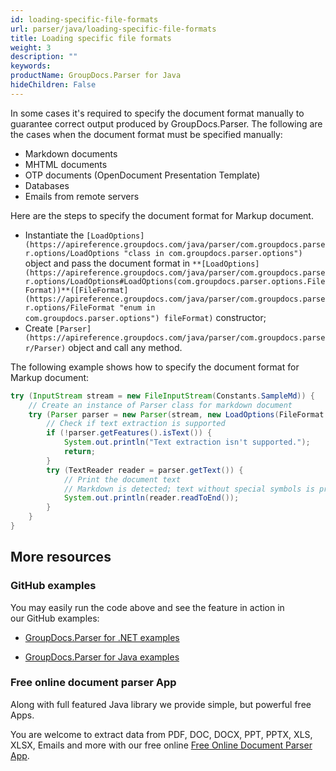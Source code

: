 ```yaml
---
id: loading-specific-file-formats
url: parser/java/loading-specific-file-formats
title: Loading specific file formats
weight: 3
description: ""
keywords: 
productName: GroupDocs.Parser for Java
hideChildren: False
---
```

In some cases it's required to specify the document format manually to guarantee correct output produced by GroupDocs.Parser. The following are the cases when the document format must be specified manually:

*   Markdown documents
*   MHTML documents
*   OTP documents (OpenDocument Presentation Template)
*   Databases
*   Emails from remote servers

Here are the steps to specify the document format for Markup document.

*   Instantiate the `[LoadOptions](https://apireference.groupdocs.com/java/parser/com.groupdocs.parser.options/LoadOptions "class in com.groupdocs.parser.options")` object and pass the document format in `**[LoadOptions](https://apireference.groupdocs.com/java/parser/com.groupdocs.parser.options/LoadOptions#LoadOptions(com.groupdocs.parser.options.FileFormat))**([FileFormat](https://apireference.groupdocs.com/java/parser/com.groupdocs.parser.options/FileFormat "enum in com.groupdocs.parser.options") fileFormat)` constructor;
*   Create `[Parser](https://apireference.groupdocs.com/java/parser/com.groupdocs.parser/Parser)` object and call any method.

The following example shows how to specify the document format for Markup document:  

```java
try (InputStream stream = new FileInputStream(Constants.SampleMd)) {
    // Create an instance of Parser class for markdown document
    try (Parser parser = new Parser(stream, new LoadOptions(FileFormat.Markup))) {
        // Check if text extraction is supported
        if (!parser.getFeatures().isText()) {
            System.out.println("Text extraction isn't supported.");
            return;
        }
        try (TextReader reader = parser.getText()) {
            // Print the document text
            // Markdown is detected; text without special symbols is printed
            System.out.println(reader.readToEnd());
        }
    }
}

```

## More resources

### GitHub examples

You may easily run the code above and see the feature in action in our GitHub examples:

*   [GroupDocs.Parser for .NET examples](https://github.com/groupdocs-parser/GroupDocs.Parser-for-.NET)
    
*   [GroupDocs.Parser for Java examples](https://github.com/groupdocs-parser/GroupDocs.Parser-for-Java)
    

### Free online document parser App

Along with full featured Java library we provide simple, but powerful free Apps.

You are welcome to extract data from PDF, DOC, DOCX, PPT, PPTX, XLS, XLSX, Emails and more with our free online [Free Online Document Parser App](https://products.groupdocs.app/parser).
